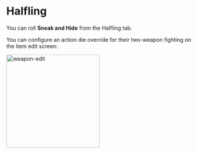 # Halfling

You can roll **Sneak and Hide** from the Halfling tab. 

You can configure an action die override for their two-weapon fighting on the item edit screen:



<img width="245" alt="weapon-edit" src="https://github.com/user-attachments/assets/f0d74f03-ada1-4eba-9385-7b834da7b912" />
